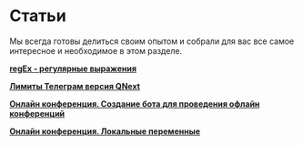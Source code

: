 # Статьи

Мы всегда готовы делиться своим опытом и собрали для вас все самое интересное и необходимое в этом разделе.

[**regEx - регулярные выражения**](/docs/admin/regexp)

[**Лимиты Телеграм версия QNext**](/ext/limits/)

[**Онлайн конференция. Создание бота для проведения офлайн конференций**](https://www.youtube.com/watch?v=DnGL2II51Xg)

[**Онлайн конференция. Локальные переменные**](https://www.youtube.com/watch?v=3ify7Ci8D_I)